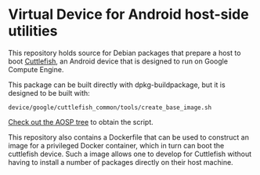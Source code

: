 # Virtual Device for Android host-side utilities

This repository holds source for Debian packages that prepare a host to boot
[Cuttlefish](https://source.android.com/setup/create/cuttlefish), an Android
device that is designed to run on Google Compute Engine.

This package can be built directly with dpkg-buildpackage, but it is
designed to be built with:

    device/google/cuttlefish_common/tools/create_base_image.sh

[Check out the AOSP tree](https://source.android.com/setup/build/downloading)
to obtain the script.

This repository also contains a Dockerfile that can be used to construct an
image for a privileged Docker container, which in turn can boot the cuttlefish
device.  Such a image allows one to develop for Cuttlefish without having to
install a number of packages directly on their host machine.
